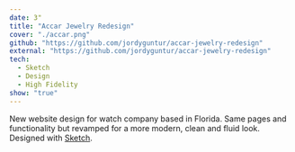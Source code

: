 ```yaml
---
date: 3"
title: "Accar Jewelry Redesign"
cover: "./accar.png"
github: "https://github.com/jordyguntur/accar-jewelry-redesign"
external: "https://github.com/jordyguntur/accar-jewelry-redesign"
tech:
  - Sketch
  - Design
  - High Fidelity
show: "true"
---
```


New website design for watch company based in Florida. Same pages and functionality but revamped for a more modern, clean and fluid look. Designed with [Sketch](https://www.sketch.com).
